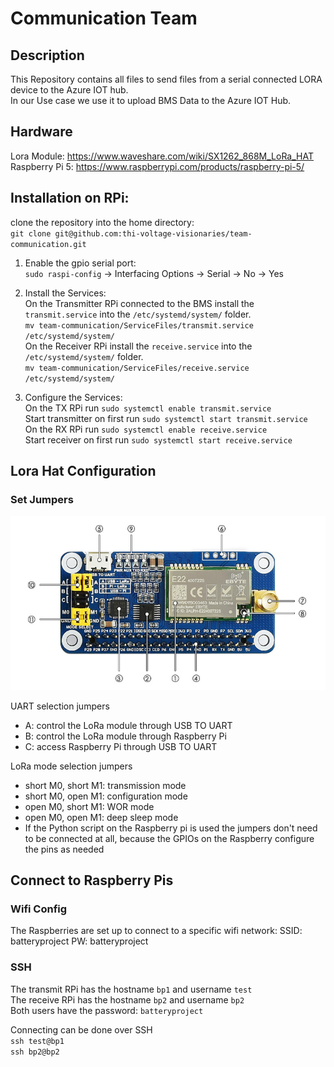 # Communication Team

## Description
This Repository contains all files to send files from a serial connected LORA device to the Azure IOT hub.<br>
In our Use case we use it to upload BMS Data to the Azure IOT Hub. <br>

## Hardware
Lora Module: https://www.waveshare.com/wiki/SX1262_868M_LoRa_HAT <br>
Raspberry Pi 5: https://www.raspberrypi.com/products/raspberry-pi-5/

## Installation on RPi:

clone the repository into the home directory:<br>
`git clone git@github.com:thi-voltage-visionaries/team-communication.git`
 
1. Enable the gpio serial port: <br>
`sudo raspi-config`
-> Interfacing Options -> Serial -> No -> Yes

2. Install the Services: <br>
On the Transmitter RPi connected to the BMS install the `transmit.service` into the `/etc/systemd/system/` folder. <br>
`mv team-communication/ServiceFiles/transmit.service /etc/systemd/system/`<br>
On the Receiver RPi install the `receive.service` into the `/etc/systemd/system/` folder.<br>
`mv team-communication/ServiceFiles/receive.service /etc/systemd/system/`<br>

3. Configure the Services: <br>
On the TX RPi run `sudo systemctl enable transmit.service` <br>
Start transmitter on first run `sudo systemctl start transmit.service`<br>
On the RX RPi run `sudo systemctl enable receive.service`<br>
Start receiver on first run `sudo systemctl start receive.service`<br>

## Lora Hat Configuration

### Set Jumpers
![SX1268_LoRa_HAT](SX1268_LoRa_HAT.png)

UART selection jumpers
- A: control the LoRa module through USB TO UART
- B: control the LoRa module through Raspberry Pi
- C: access Raspberry Pi through USB TO UART

LoRa mode selection jumpers
- short M0, short M1: transmission mode
- short M0, open M1: configuration mode
- open M0, short M1: WOR mode
- open M0, open M1: deep sleep mode
- If the Python script on the Raspberry pi is used the jumpers don't need to be connected at all, because the GPIOs on the Raspberry configure the pins as needed

## Connect to Raspberry Pis

### Wifi Config
The Raspberries are set up to connect to a specific wifi network:
SSID: batteryproject
PW: batteryproject

### SSH
The transmit RPi has the hostname `bp1` and username `test`<br>
The receive RPi has the hostname `bp2` and username `bp2`<br>
Both users have the password: `batteryproject`<br>

Connecting can be done over SSH<br>
`ssh test@bp1`<br>
`ssh bp2@bp2`<br>
